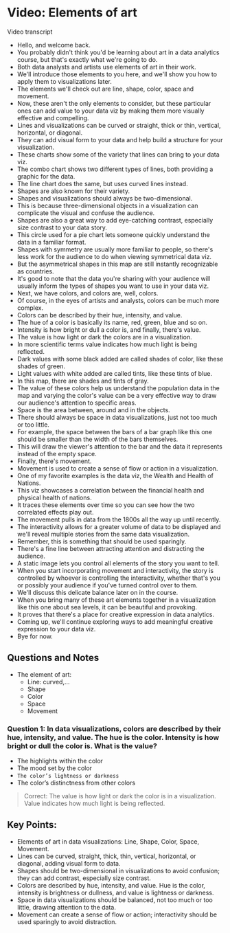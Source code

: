 # Video: Elements of art

Video transcript

- Hello, and welcome back.
- You probably didn't think you'd be learning about art in a data analytics course, but that's exactly what we're going to do.
- Both data analysts and artists use elements of art in their work.
- We'll introduce those elements to you here, and we'll show you how to apply them to visualizations later.
- The elements we'll check out are line, shape, color, space and movement.
- Now, these aren't the only elements to consider, but these particular ones can add value to your data viz by making them more visually effective and compelling.
- Lines and visualizations can be curved or straight, thick or thin, vertical, horizontal, or diagonal.
- They can add visual form to your data and help build a structure for your visualization.
- These charts show some of the variety that lines can bring to your data viz.
- The combo chart shows two different types of lines, both providing a graphic for the data.
- The line chart does the same, but uses curved lines instead.
- Shapes are also known for their variety.
- Shapes and visualizations should always be two-dimensional.
- This is because three-dimensional objects in a visualization can complicate the visual and confuse the audience.
- Shapes are also a great way to add eye-catching contrast, especially size contrast to your data story.
- This circle used for a pie chart lets someone quickly understand the data in a familiar format.
- Shapes with symmetry are usually more familiar to people, so there's less work for the audience to do when viewing symmetrical data viz.
- But the asymmetrical shapes in this map are still instantly recognizable as countries.
- It's good to note that the data you're sharing with your audience will usually inform the types of shapes you want to use in your data viz.
- Next, we have colors, and colors are, well, colors.
- Of course, in the eyes of artists and analysts, colors can be much more complex.
- Colors can be described by their hue, intensity, and value.
- The hue of a color is basically its name, red, green, blue and so on.
- Intensity is how bright or dull a color is, and finally, there's value.
- The value is how light or dark the colors are in a visualization.
- In more scientific terms value indicates how much light is being reflected.
- Dark values with some black added are called shades of color, like these shades of green.
- Light values with white added are called tints, like these tints of blue.
- In this map, there are shades and tints of gray.
- The value of these colors help us understand the population data in the map and varying the color's value can be a very effective way to draw our audience's attention to specific areas.
- Space is the area between, around and in the objects.
- There should always be space in data visualizations, just not too much or too little.
- For example, the space between the bars of a bar graph like this one should be smaller than the width of the bars themselves.
- This will draw the viewer's attention to the bar and the data it represents instead of the empty space.
- Finally, there's movement.
- Movement is used to create a sense of flow or action in a visualization.
- One of my favorite examples is the data viz, the Wealth and Health of Nations.
- This viz showcases a correlation between the financial health and physical health of nations.
- It traces these elements over time so you can see how the two correlated effects play out.
- The movement pulls in data from the 1800s all the way up until recently.
- The interactivity allows for a greater volume of data to be displayed and we'll reveal multiple stories from the same data visualization.
- Remember, this is something that should be used sparingly.
- There's a fine line between attracting attention and distracting the audience.
- A static image lets you control all elements of the story you want to tell.
- When you start incorporating movement and interactivity, the story is controlled by whoever is controlling the interactivity, whether that's you or possibly your audience if you've turned control over to them.
- We'll discuss this delicate balance later on in the course.
- When you bring many of these art elements together in a visualization like this one about sea levels, it can be beautiful and provoking.
- It proves that there's a place for creative expression in data analytics.
- Coming up, we'll continue exploring ways to add meaningful creative expression to your data viz.
- Bye for now.

## Questions and Notes

- The element of art:
  - Line: curved,...
  - Shape
  - Color
  - Space
  - Movement

### Question 1: In data visualizations, colors are described by their hue, intensity, and value. The hue is the color. Intensity is how bright or dull the color is. What is the value?

- The highlights within the color
- The mood set by the color
- `The color’s lightness or darkness`
- The color’s distinctness from other colors

> Correct: The value is how light or dark the color is in a visualization. Value indicates how much light is being reflected.

## **Key Points:**

- Elements of art in data visualizations: Line, Shape, Color, Space, Movement.
- Lines can be curved, straight, thick, thin, vertical, horizontal, or diagonal, adding visual form to data.
- Shapes should be two-dimensional in visualizations to avoid confusion; they can add contrast, especially size contrast.
- Colors are described by hue, intensity, and value. Hue is the color, intensity is brightness or dullness, and value is lightness or darkness.
- Space in data visualizations should be balanced, not too much or too little, drawing attention to the data.
- Movement can create a sense of flow or action; interactivity should be used sparingly to avoid distraction.
